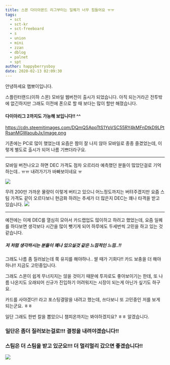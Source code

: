```yaml
---
title: 스몬 다이아몬드 리그부터는 일퀘가 너무 힘들어요 ㅠㅠ
tags:
  - sct
  - sct-kr
  - sct-freeboard
  - s
  - union
  - mini
  - zzan
  - dblog
  - palnet
  - spt
author: happyberrysboy
date: 2020-02-13 02:09:30
---
```


안녕하세요 햅뽀이입니다.

스플린터랜드(이하 스몬) 모바일 웹버전이 출시가 되었습니다. 아직 되는거라곤 전투밖에 없긴하지만 그래도 이전에 폰으로 할 때 보다는 많이 할만 해졌습니다.

#### 다이아리그 2까지도 가능해 보입니다!! ^^
https://cdn.steemitimages.com/DQmQSAppTtS1YpVSC55RY4kMFnDtkD9LPtRsanMGWaoubJx/image.png

기존에는 PC로 많이 했었는데 요즘은 짬이 잘 나지 않아 모바일로 종종 즐겼었는데, 이렇게 별도로 출시가 되어 나름 기쁘더라구요.

___

모바일 버전나오고 하면 DEC 가격도  점차 오르리라 예측했던 분들이 많았던걸로 기억하는데.. ㅠㅠ
내려가기가 바빠보이네요 ㅠ

![](https://cdn.steemitimages.com/DQmYTK2ZXVrJvTfygp3L6NkYTWfuozm1QJUctAtHonhp9yZ/image.png)


무려 200만 가까운 물량이 이렇게 버티고 있으니 어느정도까지는 버텨주겠지만 요즘 스팀 가격도 같이 오르다보니 현금화 하려는 추세가 더 많은지 DEC는 꽤나 타격을 받고 있습니다.
![](https://cdn.steemitimages.com/DQmawZqyB38V7iN3cvsLj9gsr5in3mVuZszU3YJPxvvNEjL/image.png)

___

예전에는 이제 DEC를 열심히 모아서 카드랩업도 많이하고 하려고 했었는데, 요즘 일퀘를 하다보면 생각보다 시간을 많이 뺏기게 되어 하루에도 두세번씩 고민을 하고 있는 것 같습니다.

##### 저 처럼 생각하시는 분들이 꽤나 있으실것 같은 느낌적인 느낌..!!

그래도 나름 좀 질러놨는데 쭉 유지를 해야하나.. 쌀 때가 기회다!! 카드 보충을 더 해야하나!! 지금도 고민중입니다.

그래도 스몬이 쉽게 무너지지는 않을 것이기 때문에 투자로도 좋아보이기는 한데, 또 나름 나온지도 오래되어 신규가 진입하기 어려워지는 시장이 되는게 아닌가 싶기도 하구요.

카드를 사야겠다!! 라고 포스팅결말을 내려고 했는데, 쓰다보니 또 고민중인 저를 보게 되는군요. ㅎㅎ

일단 그래도 한번 칼을 뽑았으니 챔피온까지는 봐야하겠지요? ㅎㅎ 알겠습니다.

### 일단은 좀더 질러보는걸로!!! 결정을 내려야겠습니다!!

### 스팀은 더 스팀을 받고 있군요!!! 더 멀리멀리 갔으면 좋겠습니다!!
![](https://cdn.steemitimages.com/DQmZHfVCctGEdyZciJEVsMe4GDx8W7oqQ8SCgQbpbSzBYZ4/image.png)
